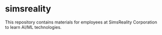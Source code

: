 # simsreality
This repository contains materials for employees at SimsReality Corporation to learn AI/ML technologies.
